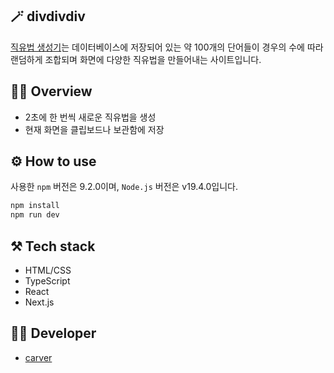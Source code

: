 ## 🪄 divdivdiv

<a href="https://divdivdiv.com/words" target="_blank">직유법 생성기</a>는 데이터베이스에 저장되어 있는 약 100개의 단어들이 경우의 수에 따라 랜덤하게 조합되며 화면에 다양한 직유법을 만들어내는 사이트입니다.

## 🧚‍♂️ Overview

- 2초에 한 번씩 새로운 직유법을 생성
- 현재 화면을 클립보드나 보관함에 저장

## ⚙️ How to use

사용한 `npm` 버전은 9.2.0이며, `Node.js` 버전은 v19.4.0입니다.

```bash
npm install
npm run dev
```

## ⚒️ Tech stack

- HTML/CSS
- TypeScript
- React
- Next.js

## 👨‍💻 Developer

- <a href="https://github.com/minumsa" target="_blank">carver</a>
